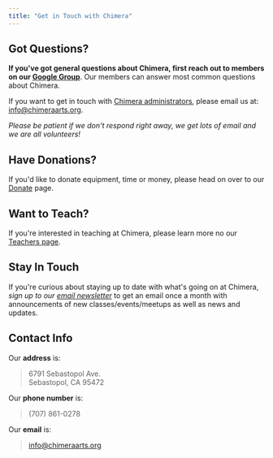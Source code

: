```yaml
---
title: "Get in Touch with Chimera"
---
```



## Got Questions?

**If you've got general questions about Chimera, first reach out to members on our [Google Group](https://groups.google.com/forum/#!forum/chimera-art-space)**. Our members can answer most common questions about Chimera. 

If you want to get in touch with [Chimera administrators](/about/leadership/), please email us at: [info@chimeraarts.org](mailto:info@chimeraarts.org). 

*Please be patient if we don't respond right away, we get lots of email and we are all volunteers!*


## Have Donations?

If you'd like to donate equipment, time or money, please head on over to our [Donate](/donate/) page.


## Want to Teach?

If you're interested in teaching at Chimera, please learn more no our [Teachers page](/about/teaching/).


## Stay In Touch

If you're curious about staying up to date with what's going on at Chimera, *sign up to our [email newsletter](http://eepurl.com/zRv7D)* to get an email once a month with announcements of new classes/events/meetups as well as news and updates. 


## Contact Info

Our **address** is:

> 6791 Sebastopol Ave.  
Sebastopol, CA 95472

Our **phone number** is: 

> (707) 861-0278

Our **email** is: 

> [info@chimeraarts.org](mailto:info@chimeraarts.org)
